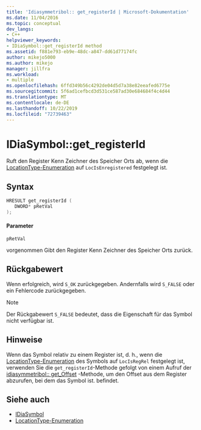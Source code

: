 ```yaml
---
title: 'Idiasymmetribol:: get_registerId | Microsoft-Dokumentation'
ms.date: 11/04/2016
ms.topic: conceptual
dev_langs:
- C++
helpviewer_keywords:
- IDiaSymbol::get_registerId method
ms.assetid: f881e793-eb9e-48dc-a847-dd61d77174fc
author: mikejo5000
ms.author: mikejo
manager: jillfra
ms.workload:
- multiple
ms.openlocfilehash: 6ffd349b56c4292de04d5d7a38e82eeafed6775e
ms.sourcegitcommit: 5f6ad1cefbcd3d531ce587ad30e684684f4c4d44
ms.translationtype: MT
ms.contentlocale: de-DE
ms.lasthandoff: 10/22/2019
ms.locfileid: "72739463"
---
```

# <a name="idiasymbolget_registerid"></a>IDiaSymbol::get_registerId
Ruft den Register Kenn Zeichner des Speicher Orts ab, wenn die [LocationType-Enumeration](../../debugger/debug-interface-access/locationtype.md) auf `LocIsEnregistered` festgelegt ist.

## <a name="syntax"></a>Syntax

```C++
HRESULT get_registerId ( 
   DWORD* pRetVal
);
```

#### <a name="parameters"></a>Parameter
 `pRetVal`

vorgenommen Gibt den Register Kenn Zeichner des Speicher Orts zurück.

## <a name="return-value"></a>Rückgabewert
 Wenn erfolgreich, wird `S_OK` zurückgegeben. Andernfalls wird `S_FALSE` oder ein Fehlercode zurückgegeben.

> [!NOTE]
> Der Rückgabewert `S_FALSE` bedeutet, dass die Eigenschaft für das Symbol nicht verfügbar ist.

## <a name="remarks"></a>Hinweise
 Wenn das Symbol relativ zu einem Register ist, d. h., wenn die [LocationType-Enumeration](../../debugger/debug-interface-access/locationtype.md) des Symbols auf `LocIsRegRel` festgelegt ist, verwenden Sie die `get_registerId`-Methode gefolgt von einem Aufruf der [idiasymmetribol:: get_Offset](../../debugger/debug-interface-access/idiasymbol-get-offset.md) -Methode, um den Offset aus dem Register abzurufen, bei dem das Symbol ist. befindet.

## <a name="see-also"></a>Siehe auch
- [IDiaSymbol](../../debugger/debug-interface-access/idiasymbol.md)
- [LocationType-Enumeration](../../debugger/debug-interface-access/locationtype.md)